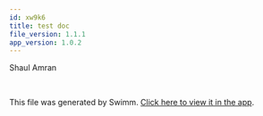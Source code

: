 ```yaml
---
id: xw9k6
title: test doc
file_version: 1.1.1
app_version: 1.0.2
---
```


Shaul Amran

<br/>

This file was generated by Swimm. [Click here to view it in the app](https://swimm-web-app.web.app/repos/Z2l0aHViJTNBJTNBdGVzdC1zdGFnaW5nMiUzQSUzQVNoYXVsQW1yYW5T/docs/xw9k6).
